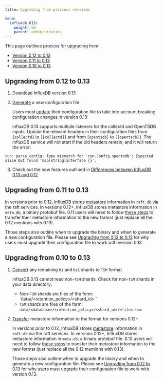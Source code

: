 ```yaml
---
title: Upgrading from previous versions

menu:
  influxdb_013:
    weight: 50
    parent: administration
---
```



This page outlines process for upgrading from:

* [Version 0.12 to 0.13](/influxdb/v0.13/administration/upgrading/#upgrading-from-0-12-to-0-13)
* [Version 0.11 to 0.13](/influxdb/v0.13/administration/upgrading/#upgrading-from-0-11-to-0-13)
* [Version 0.10 to 0.13](/influxdb/v0.13/administration/upgrading/#upgrading-from-0-10-to-0-13)

## Upgrading from 0.12 to 0.13

1. [Download](https://influxdata.com/downloads/#influxdb) InfluxDB version
0.13

2. [Generate](/influxdb/v0.13/administration/config/#using-configuration-files)
a new configuration file

    Users must
[update](/influxdb/v0.13/administration/config/#using-configuration-files) their
configuration file to take into account breaking configuration changes in
version 0.13:

    InfluxDB 0.13 supports multiple listeners for the collectd and OpenTSDB inputs.
Update the relevant headers in their configuration files from
`[collectd]` to `[[collectd]]` and from `[opentsdb]` to `[[opentsdb]]`.
The InfluxDB service will not start if the old headers remain, and it will
return the error:
```
run: parse config: Type mismatch for 'run.Config.opentsdb': Expected slice but found 'map[string]interface {}'.
```

3. Check out the new features outlined in
[Differences between InfluxDB 0.13 and 0.12](/influxdb/v0.13/administration/012_vs_013/)

## Upgrading from 0.11 to 0.13

In versions prior to 0.12, InfluxDB stores
[metastore](/influxdb/v0.13/concepts/glossary/#metastore) information in
`raft.db` via the raft services.
In versions 0.12+, InfluxDB stores metastore information in `meta.db`, a binary
protobuf file.
0.11 users will need to follow
[these steps](/influxdb/v0.12/administration/upgrading/) to transfer their
metastore information to the new format (just replace all the 0.12 mentions with
0.13).

Those steps also outline when to upgrade the binary and when to generate a
new configuration file. Please see
[Upgrading from 0.12 to 0.13](/influxdb/v0.13/administration/upgrading/#upgrading-from-0-12-to-0-13)
for why users must upgrade their configuration file to work with version 0.13.

## Upgrading from 0.10 to 0.13

1. [Convert](/influxdb/v0.10/administration/upgrading/#convert-b1-and-bz1-shards-to-tsm1)
any remaining `b1` and `bz1` shards to `TSM` format

    InfluxDB 0.13 cannot read non-`TSM` shards.
    Check for non-`TSM` shards in your data directory:

    * Non-`TSM` shards are files of the form: `data/<database>/<retention_policy>/<shard_id>``
    * `TSM` shards are files of the form: `data/<database>/<retention_policy>/<shard_id>/<file>.tsm`

2. [Transfer](/influxdb/v0.12/administration/upgrading/) metastore information
to the format for versions 0.12+

    In versions prior to 0.12, InfluxDB stores
[metastore](/influxdb/v0.13/concepts/glossary/#metastore) information in
`raft.db` via the raft services.
In versions 0.12+, InfluxDB stores metastore information in `meta.db`, a binary
protobuf file.
0.10 users will need to follow
[these steps](/influxdb/v0.12/administration/upgrading/) to transfer their
metastore information to the new format (just replace all the 0.12 mentions with
0.13).

    Those steps also outline when to upgrade the binary and when to generate a
new configuration file. Please see
[Upgrading from 0.12 to 0.13](/influxdb/v0.13/administration/upgrading/#upgrading-from-0-12-to-0-13)
for why users must upgrade their configuration file to work with version 0.13.
